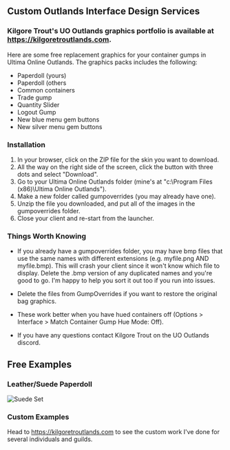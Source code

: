 ## Custom Outlands Interface Design Services

### Kilgore Trout's UO Outlands graphics portfolio is available at https://kilgoretroutlands.com.

Here are some free replacement graphics for your container gumps in Ultima Online Outlands. The graphics packs includes the following:

* Paperdoll (yours)
* Paperdoll (others
* Common containers
* Trade gump
* Quantity Slider
* Logout Gump
* New blue menu gem buttons
* New silver menu gem buttons

### Installation

1. In your browser, click on the ZIP file for the skin you want to download.
2. All the way on the right side of the screen, click the button with three dots and select "Download".
1. Go to your Ultima Online Outlands folder (mine's at "c:\Program Files (x86)\Ultima Online Outlands").
2. Make a new folder called gumpoverrides (you may already have one).
3. Unzip the file you downloaded, and put all of the images in the gumpoverrides folder.
4. Close your client and re-start from the launcher.

### Things Worth Knowing

* If you already have a gumpoverrides folder, you may have bmp files that use the same names with different extensions (e.g. myfile.png AND myfile.bmp). This will crash your client since it won't know which file to display. Delete the .bmp version of any duplicated names and you're good to go. I'm happy to help you sort it out too if you run into issues.

* Delete the files from GumpOverrides if you want to restore the original bag graphics.

* These work better when you have hued containers off (Options > Interface > Match Container Gump Hue Mode: Off).

* If you have any questions contact Kilgore Trout on the UO Outlands discord.

## Free Examples

### Leather/Suede Paperdoll

![Suede Set](https://github.com/user-attachments/assets/41ad46ac-21d5-4d60-a58d-e04bcb86b485)

### Custom Examples

Head to https://kilgoretroutlands.com to see the custom work I've done for several individuals and guilds.
